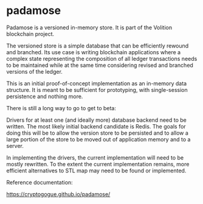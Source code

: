 # padamose

Padamose is a versioned in-memory store. It is part of the Volition blockchain project.

The versioned store is a simple database that can be efficiently rewound and branched. Its use case is writing blockchain applications where a complex state representing the composition of all ledger transactions needs to be maintained while at the same time considering revised and branched versions of the ledger.

This is an initial proof-of-concept implementation as an in-memory data structure. It is meant to be sufficient for prototyping, with single-session persistence and nothing more.

There is still a long way to go to get to beta:

Drivers for at least one (and ideally more) database backend need to be written. The most likely initial backend candidate is Redis. The goals for doing this will be to allow the version store to be persisted and to allow a large portion of the store to be moved out of application memory and to a server.

In implementing the drivers, the current implementation will need to be mostly rewritten. To the extent the current implementation remains, more efficient alternatives to STL map may need to be found or implemented.

Reference documentation:

https://cryptogogue.github.io/padamose/
